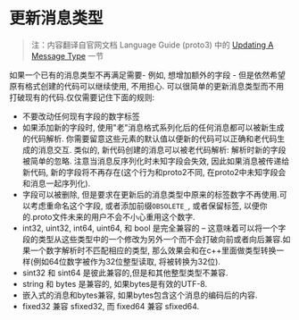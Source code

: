 # 更新消息类型

> 注：内容翻译自官网文档 Language Guide (proto3) 中的 [Updating A Message Type](https://developers.google.com/protocol-buffers/docs/proto3#updating) 一节

如果一个已有的消息类型不再满足需要- 例如, 想增加额外的字段 - 但是依然希望原有格式创建的代码可以继续使用, 不用担心. 可以很简单的更新消息类型而不用打破现有的代码.仅仅需要记住下面的规则:

- 不要改动任何现有字段的数字标签
- 如果添加新的字段时, 使用"老"消息格式系列化后的任何消息都可以被新生成的代码解析. 你需要留意这些元素的默认值以便新的代码可以正确和老代码生成的消息交互. 类似的, 新代码创建的消息可以被老代码解析: 解析时新的字段被简单的忽略. 注意当消息反序列化时未知字段会失效, 因此如果消息被传递给新代码, 新的字段将不再存在(这个行为和proto2不同, 在proto2中未知字段会和消息一起序列化).
- 字段可以被删除, 但是要求在更新后的消息类型中原来的标签数字不再使用.可以考虑重命名这个字段, 或者添加前缀`OBSOLETE_`, 或者保留标签, 以便你的.proto文件未来的用户不会不小心重用这个数字.
- int32, uint32, int64, uint64, 和 bool 是完全兼容的 – 这意味着可以将一个字段的类型从这些类型中的一个修改为另外一个而不会打破向前或者向后兼容.如果一个数字解析时不匹配相应的类型, 那么效果会和在c++里面做类型转换一样(例如64位数字被作为32位整型读取, 将被转换为32位).
- sint32 和 sint64 是彼此兼容的,但是和其他整型类型不兼容.
- string 和 bytes 是兼容的, 如果bytes是有效的UTF-8.
- 嵌入式的消息和bytes兼容, 如果bytes包含这个消息的编码后的内容.
- fixed32 兼容 sfixed32, 而 fixed64 兼容 sfixed64.